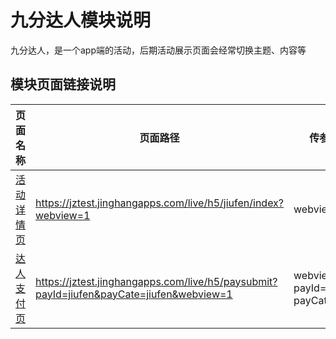 <!-- 模块大标题 -->
# 九分达人模块说明
<!-- 模块说明 -->
九分达人，是一个app端的活动，后期活动展示页面会经常切换主题、内容等

<!--项目功能模块说明-->
## 模块页面链接说明
| 页面名称 | 页面路径 | 传参说明 | 支持平台 |
|--------|---------|---------|---------|
|[活动详情页](./index) | https://jztest.jinghangapps.com/live/h5/jiufen/index?webview=1 | webview=1 | webview、h5 | 
|[达人支付页](../pay) | https://jztest.jinghangapps.com/live/h5/paysubmit?payId=jiufen&payCate=jiufen&webview=1 | webview=1<br/>payId=jiufen<br/>payCate=jiufen | webview、h5 | 